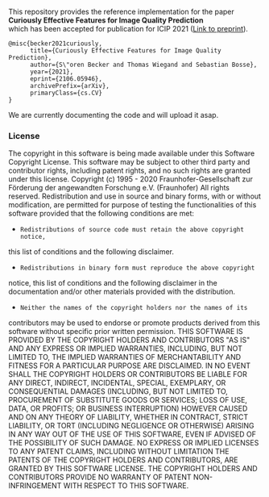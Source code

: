 This repository provides the reference implementation for the paper\
**Curiously Effective Features for Image Quality Prediction**\
which has been accepted for publication for ICIP 2021 ([Link to preprint](https://arxiv.org/abs/2106.05946)). 

```
@misc{becker2021curiously,
      title={Curiously Effective Features for Image Quality Prediction}, 
      author={S\"oren Becker and Thomas Wiegand and Sebastian Bosse},
      year={2021},
      eprint={2106.05946},
      archivePrefix={arXiv},
      primaryClass={cs.CV}
}
```
We are currently documenting the code and will upload it asap.

### License
The copyright in this software is being made available under this Software
Copyright License. This software may be subject to other third party and
contributor rights, including patent rights, and no such rights are
granted under this license.
Copyright (c) 1995 - 2020 Fraunhofer-Gesellschaft zur Förderung der
angewandten Forschung e.V. (Fraunhofer)
All rights reserved.
Redistribution and use in source and binary forms, with or without
modification, are permitted for purpose of testing the functionalities of
this software provided that the following conditions are met:
*     Redistributions of source code must retain the above copyright notice,
this list of conditions and the following disclaimer.
*     Redistributions in binary form must reproduce the above copyright
notice, this list of conditions and the following disclaimer in the
documentation and/or other materials provided with the distribution.
*     Neither the names of the copyright holders nor the names of its
contributors may be used to endorse or promote products derived from this
software without specific prior written permission.
THIS SOFTWARE IS PROVIDED BY THE COPYRIGHT HOLDERS AND
CONTRIBUTORS "AS IS" AND ANY EXPRESS OR IMPLIED WARRANTIES,
INCLUDING, BUT NOT LIMITED TO, THE IMPLIED WARRANTIES OF
MERCHANTABILITY AND FITNESS FOR A PARTICULAR PURPOSE ARE
DISCLAIMED. IN NO EVENT SHALL THE COPYRIGHT HOLDERS OR
CONTRIBUTORS BE LIABLE FOR ANY DIRECT, INDIRECT, INCIDENTAL,
SPECIAL, EXEMPLARY, OR CONSEQUENTIAL DAMAGES (INCLUDING, BUT
NOT LIMITED TO, PROCUREMENT OF SUBSTITUTE GOODS OR SERVICES;
LOSS OF USE, DATA, OR PROFITS; OR BUSINESS INTERRUPTION) HOWEVER
CAUSED AND ON ANY THEORY OF LIABILITY, WHETHER IN CONTRACT,
STRICT LIABILITY, OR TORT (INCLUDING NEGLIGENCE OR OTHERWISE)
ARISING IN ANY WAY OUT OF THE USE OF THIS SOFTWARE, EVEN IF
ADVISED OF THE POSSIBILITY OF SUCH DAMAGE.
NO EXPRESS OR IMPLIED LICENSES TO ANY PATENT CLAIMS, INCLUDING
WITHOUT LIMITATION THE PATENTS OF THE COPYRIGHT HOLDERS AND
CONTRIBUTORS, ARE GRANTED BY THIS SOFTWARE LICENSE. THE
COPYRIGHT HOLDERS AND CONTRIBUTORS PROVIDE NO WARRANTY OF PATENT
NON-INFRINGEMENT WITH RESPECT TO THIS SOFTWARE.
